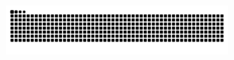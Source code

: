 <picture>
  <source media="(prefers-color-scheme: dark)" srcset="https://raw.githubusercontent.com/fengbanjiazhu/fengbanjiazhu/output/github-contribution-grid-snake-dark.svg">
  <source media="(prefers-color-scheme: light)" srcset="https://raw.githubusercontent.com/fengbanjiazhu/fengbanjiazhu/output/github-contribution-grid-snake.svg">
  <img alt="github contribution grid snake animation" src="https://raw.githubusercontent.com/fengbanjiazhu/fengbanjiazhu/output/github-contribution-grid-snake.svg">
</picture>
